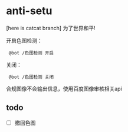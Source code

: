 # anti-setu
[here is catcat branch]
为了世界和平!

开启色图检测：
~~~ 
 @bot /色图检测 开启
~~~
关闭：
~~~ 
 @bot /色图检测 关闭
~~~

合规图像不会输出信息，使用百度图像审核相关api
## todo
- [ ] 撤回色图
